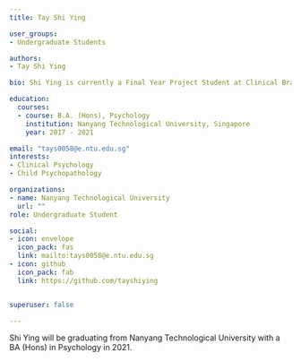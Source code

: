 ```yaml
---
title: Tay Shi Ying

user_groups:
- Undergraduate Students

authors:
- Tay Shi Ying

bio: Shi Ying is currently a Final Year Project Student at Clinical Brain Lab. 

education:
  courses:
  - course: B.A. (Hons), Psychology
    institution: Nanyang Technological University, Singapore
    year: 2017 - 2021

email: "tays0058@e.ntu.edu.sg"
interests:
- Clinical Psychology
- Child Psychopathology

organizations:
- name: Nanyang Technological University
  url: ""
role: Undergraduate Student

social:
- icon: envelope
  icon_pack: fas
  link: mailto:tays0058@e.ntu.edu.sg
- icon: github
  icon_pack: fab
  link: https://github.com/tayshiying


superuser: false

---
```


Shi Ying will be graduating from Nanyang Technological University with a BA (Hons) in Psychology in 2021. 
